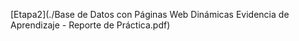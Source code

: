 [Etapa2](./Base de Datos con Páginas Web Dinámicas Evidencia de Aprendizaje - Reporte de Práctica.pdf)
